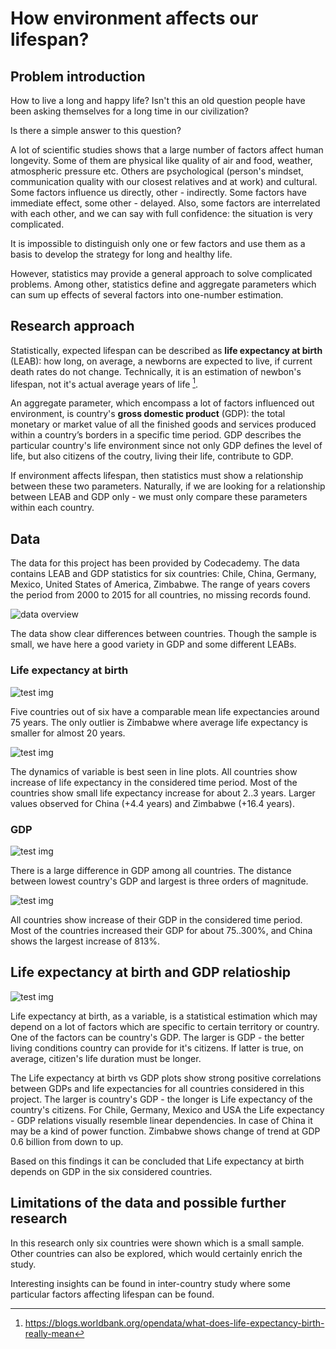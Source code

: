 # How environment affects our lifespan?

## Problem introduction

How to live a long and happy life? Isn't this an old question people have been asking themselves for a long time in our civilization?

Is there a simple answer to this question?

A lot of scientific studies shows that a large number of factors affect human longevity. Some of them are physical like quality of air and food, weather, atmospheric pressure etc. Others are psychological (person's mindset, communication quality with our closest relatives and at work) and cultural. Some factors influence us directly, other - indirectly. Some factors have immediate effect, some other - delayed. Also, some factors are interrelated with each other, and we can say with full confidence: the situation is very complicated.

It is impossible to distinguish only one or few factors and use them as a basis to develop the strategy for long and healthy life.

However, statistics may provide a general approach to solve complicated problems. Among other, statistics define and aggregate parameters which can sum up effects of several factors into one-number estimation.

## Research approach

Statistically, expected lifespan can be described as **life expectancy at birth** (LEAB): how long, on average, a newborns are expected to live, if current death rates do not change. Technically, it is an estimation of newbon's lifespan, not it's actual average years of life [^1].

An aggregate parameter, which encompass a lot of factors influenced out environment, is country's **gross domestic product** (GDP): the total monetary or market value of all the finished goods and services produced within a country’s borders in a specific time period. GDP describes the particular country's life environment since not only GDP defines the level of life, but also citizens of the coutry, living their life, contribute to GDP.

If environment affects lifespan, then statistics must show a relationship between these two parameters. Naturally, if we are looking for a relationship between LEAB and GDP only - we must only compare these parameters within each country.

## Data

The data for this project has been provided by Codecademy. The data contains LEAB and GDP statistics for six countries: Chile, China, Germany, Mexico, United States of America, Zimbabwe. The range of years covers the period from 2000 to 2015 for all countries, no missing records found.

![data overview](le_gdp_box_by_country.png)

The data show clear differences between countries. Though the sample is small, we have here a good variety in GDP and some different LEABs.

### Life expectancy at birth

![test img](le_bar_by_country.png)

Five countries out of six have a comparable mean life expectancies around 75 years. The only outlier is Zimbabwe where average life expectancy is smaller for almost 20 years.

![test img](le_lines_by_year_country.png)

The dynamics of variable is best seen in line plots. All countries show increase of life expectancy in the considered time period. Most of the countries show small life expectancy increase for about 2..3 years. Larger values observed for China (+4.4 years) and Zimbabwe (+16.4 years).

### GDP

![test img](gdp_bar_by_country.png)

There is a large difference in GDP among all countries. The distance between lowest country's GDP and largest is three orders of magnitude.

![test img](gdp_lines_by_year_country.png)

All countries show increase of their GDP in the considered time period. Most of the countries increased their GDP for about 75..300%, and China shows the largest increase of 813%.

## Life expectancy at birth and GDP relatioship

![test img](le_vs_gdp_for_each_country.png)

Life expectancy at birth, as a variable, is a statistical estimation which may depend on a lot of factors which are specific to certain territory or country. One of the factors can be country's GDP. The larger is GDP - the better living conditions country can provide for it's citizens. If latter is true, on average, citizen's life duration must be longer.

The Life expectancy at birth vs GDP plots show strong positive correlations between GDPs and life expectancies for all countries considered in this project. The larger is country's GDP - the longer is Life expectancy of the country's citizens. For Chile, Germany, Mexico and USA the Life expectancy - GDP relations visually resemble linear dependencies. In case of China it may be a kind of power function. Zimbabwe shows change of trend at GDP 0.6 billion from down to up.

Based on this findings it can be concluded that Life expectancy at birth depends on GDP in the six considered countries.

## Limitations of the data and possible further research

In this research only six countries were shown which is a small sample. Other countries can also be explored, which would certainly enrich the study.

Interesting insights can be found in inter-country study where some particular factors affecting lifespan can be found.


[^1]: https://blogs.worldbank.org/opendata/what-does-life-expectancy-birth-really-mean






